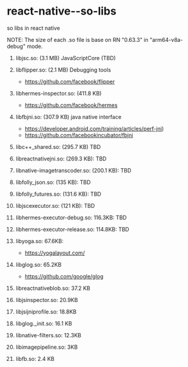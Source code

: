 # react-native--so-libs
so libs in react native

NOTE: The size of each .so file is base on RN "0.63.3" in "arm64-v8a-debug" mode.


1. libjsc.so: (3.1 MB) JavaScriptCore (TBD)

2. libflipper.so: (2.1 MB) Debugging tools
   + https://github.com/facebook/flipper

3. libhermes-inspector.so: (411.8 KB) 
   + https://github.com/facebook/hermes
   
4. libfbjni.so: (307.9 KB) java native interface
    + https://developer.android.com/training/articles/perf-jni)
    + https://github.com/facebookincubator/fbjni

5. libc++_shared.so: (295.7 KB) TBD

6. libreactnativejni.so: (269.3 KB): TBD

7. libnative-imagetranscoder.so: (200.1 KB): TBD

8. libfolly_json.so: (135 KB): TBD

9. libfolly_futures.so: (131.6 KB): TBD

10. libjscexecutor.so: (121 KB): TBD

11. libhermes-executor-debug.so: 116.3KB: TBD

12. libhermes-executor-release.so: 114.8KB: TBD

13. libyoga.so: 67.6KB:
    + https://yogalayout.com/

14. libglog.so: 65.2KB
    + https://github.com/google/glog

15. libreactnativeblob.so: 37.2 KB


16. libjsinspector.so: 20.9KB

17. libjsijniprofile.so: 18.8KB

18. libglog._init.so: 16.1 KB

19. libnative-filters.so: 12.3KB

20. libimagepipeline.so: 3KB

21. libfb.so: 2.4 KB


